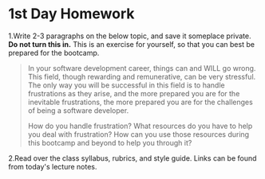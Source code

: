 # 1st Day Homework

1.Write 2-3 paragraphs on the below topic, and save it someplace private.  **Do not turn this in.**  This is an exercise for yourself, so that you can best be prepared for the bootcamp.
> In your software development career, things can and WILL go wrong. This field, though rewarding and remunerative, can be very stressful.  The only way you will be successful in this field is to handle frustrations as they arise, and the more prepared you are for the inevitable frustrations, the more prepared you are for the challenges of being a software developer.
>
> How do you handle frustration? What resources do you have to help you deal with frustration?  How can you use those resources during this bootcamp and beyond to help you through it?

2.Read over the class syllabus, rubrics, and style guide.  Links can be found from today's lecture notes.